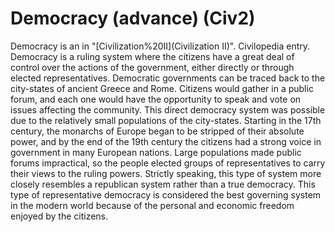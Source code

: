 # Democracy (advance) (Civ2)

 Democracy is an in "[Civilization%20II](Civilization II)".
Civilopedia entry.
Democracy is a ruling system where the citizens have a great deal of control over the actions of the government, either directly or through elected representatives. Democratic governments can be traced back to the city-states of ancient Greece and Rome. Citizens would gather in a public forum, and each one would have the opportunity to speak and vote on issues affecting the community. This direct democracy system was possible due to the relatively small populations of the city-states. Starting in the 17th century, the monarchs of Europe began to be stripped of their absolute power, and by the end of the 19th century the citizens had a strong voice in government in many European nations. Large populations made public forums impractical, so the people elected groups of representatives to carry their views to the ruling powers. Strictly speaking, this type of system more closely resembles a republican system rather than a true democracy. This type of representative democracy is considered the best governing system in the modern world because of the personal and economic freedom enjoyed by the citizens.